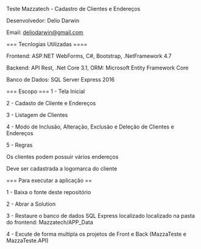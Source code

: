 Teste Mazzatech - Cadastro de Clientes e Endereços

Desenvolvedor: Delio Darwin

Email: deliodarwin@gmail.com


=== Tecnlogias Utilizadas ====

Frontend: ASP.NET WebForms, C#, Bootstrap, .NetFramework 4.7

Backend: API Rest, .Net Core 3.1, ORM: Microsoft Entity Framework Core

Banco de Dados: SQL Server Express 2016



=== Escopo ===
1 - Tela Inicial

2 - Cadasto de Cliente e Endereços

3 - Listagem de Clientes

4 - Modo de Inclusão, Alteração, Exclusão e Deleção de Clientes e Endereços

5 - Regras 

  Os clientes podem possuir vários endereços
  
  Deve ser cadastrada a logomarca do cliente

  

=== Para executar a aplicação ==

1 - Baixa o fonte deste repositório

2 - Abrar a Solution

3 - Restaure o banco de dados SQL Express localizado localizado na pasta do frontend: Mazzatech/APP_Data

4 - Excute de forma multipla os projetos de Front e Back (MazzaTeste e MazzaTeste.API)




